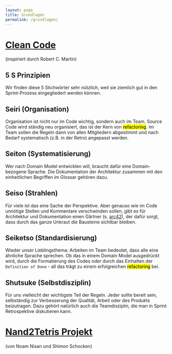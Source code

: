 ```yaml
---
layout: page
title: Grundlagen
permalink: /grundlagen/
---
```


# [Clean Code](https://cleancoders.com)
(inspiriert durch Robert C. Martin)

## 5 S Prinzipien
Wir finden diese 5 Stichwörter sehr nützlich, weil sie ziemlich gut in den Sprint-Prozess eingegliedert werden können.

## Seiri (Organisation)
Organisation ist nicht nur im Code wichtig, sondern auch im Team. Source Code wird ständig neu organisiert, das ist der Kern von <mark>refactoring</mark>. Im Team sollen die Regeln dann von allen Mitgliedern abgestimmt und nach Bedarf systematisch (z.B. in der Retro) angepasst werden.

## Seiton (Systematisierung)
Wer nach Domain Model entwicklen will, braucht dafür eine Domain-bezogene Sprache. Die Dokumentation der Architektur zusammen mit den einheitlichen Begriffen im Glossar gehören dazu.

## Seiso (Strahlen)
Für viele ist das eine Sache der Perspektive. Aber genauso wie im Code unnötige Stellen und Kommentare verschwinden sollen, gibt es für Architektur und Dokumentation einen Gärtner (s. [arc42](https://arc42.org)), der dafür sorgt, dass durch das ganze Unkraut die Bausteine sichtbar bleiben.  


## Seiketso (Standardisierung)
Wieder unser Lieblingsthema: Arbeiten im Team bedeutet, dass alle eine ähnliche Sprache sprechen. Ob das in einem Domain Model ausgedrückt wird, durch die Formatierung des Codes oder durch das Einhalten der  `Definition of Done` - all das trägt zu einem erfolgreichen <mark>refactoring</mark> bei. 

## Shutsuke (Selbstdisziplin)
Für uns vielleicht der wichtigste Teil der Regeln. Jeder sollte bereit sein, selbständig zur Verbesserung der Qualität, Arbeit oder des Produkts beizutragen. Dazu gehört natürlich auch die Teamdisziplin, die man in Sprint Retrospektive diskutieren kann.



# [Nand2Tetris Projekt](https://www.nand2tetris.org)
(von Noam Nisan und Shimon Schocken)


